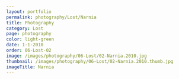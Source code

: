 ```yaml
---
layout: portfolio
permalink: photography/Lost/Narnia
title: Photography
category: Lost
page: photography
color: light-green
date: 1-1-2010
order: 06-Lost-02
image: /images/photography/06-Lost/02-Narnia.2010.jpg
thumbnail: /images/photography/06-Lost/02-Narnia.2010.thumb.jpg
imageTitle: Narnia
---
```

